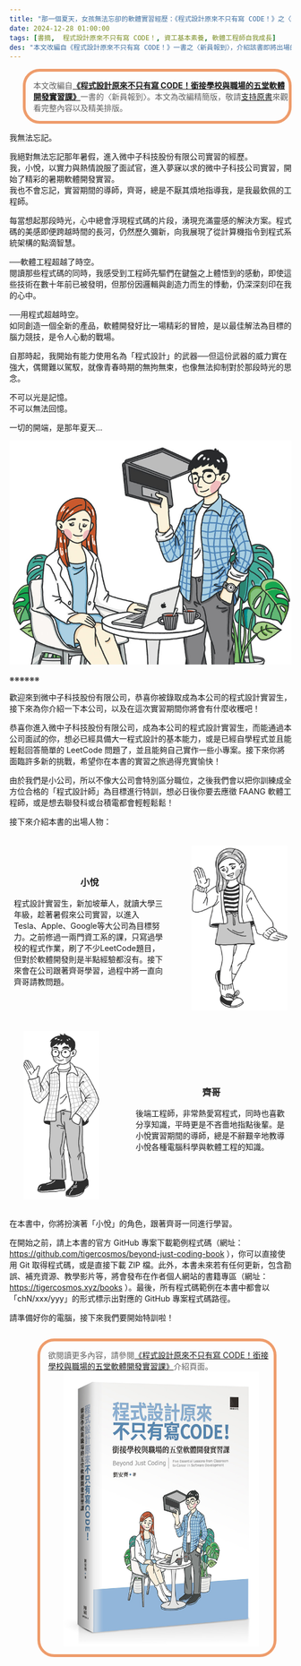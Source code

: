 ```yaml
---
title: "那一個夏天，女孩無法忘卻的軟體實習經歷：《程式設計原來不只有寫 CODE！》之〈新員報到〉"
date: 2024-12-28 01:00:00
tags: [書摘,  程式設計原來不只有寫 CODE！, 資工基本素養, 軟體工程師自我成長]
des: "本文改編自《程式設計原來不只有寫 CODE！》一書之〈新員報到〉，介紹該書即將出場的人物，並介紹他們的背景故事。那一個夏天，小悅來到了微中子科技份有限公司，譜出她精彩的暑期實習。"
---
```


<blockquote style="border: 5px solid #ee9c6b;border-radius:30px;">

本文改編自[**《程式設計原來不只有寫 CODE！銜接學校與職場的五堂軟體開發實習課》**](/books/beyond-just-coding-book.html)一書的〈新員報到〉。本文為改編精簡版，敬請[支持原書](/books/beyond-just-coding-book.html)來觀看完整內容以及精美排版。

</blockquote>

我無法忘記。

我絕對無法忘記那年暑假，進入微中子科技股份有限公司實習的經歷。  
我，小悅，以實力與熱情說服了面試官，進入夢寐以求的微中子科技公司實習，開始了精彩的暑期軟體開發實習。  
我也不會忘記，實習期間的導師，齊哥，總是不厭其煩地指導我，是我最欽佩的工程師。  

每當想起那段時光，心中總會浮現程式碼的片段，湧現充滿靈感的解決方案。程式碼的美感即便跨越時間的長河，仍然歷久彌新，向我展現了從計算機指令到程式系統架構的點滴智慧。

──軟體工程超越了時空。  
閱讀那些程式碼的同時，我感受到工程師先驅們在鍵盤之上體悟到的感動，即使這些技術在數十年前已被發明，但那份因邏輯與創造力而生的悸動，仍深深刻印在我的心中。  

──用程式超越時空。  
如同創造一個全新的產品，軟體開發好比一場精彩的冒險，是以最佳解法為目標的腦力競技，是令人心動的戰場。  

自那時起，我開始有能力使用名為「程式設計」的武器──但這份武器的威力實在強大，偶爾難以駕馭，就像青春時期的無拘無束，也像無法抑制對於那段時光的思念。  

不可以光是記憶。  
不可以無法回憶。  

一切的開端，是那年夏天…

<img src="/img/newcomer-cover.jpg" alt="新員報到封面圖" >

※※※※※※

歡迎來到微中子科技股份有限公司，恭喜你被錄取成為本公司的程式設計實習生，接下來為你介紹一下本公司，以及在這次實習期間你將會有什麼收穫吧！

恭喜你進入微中子科技股份有限公司，成為本公司的程式設計實習生，而能通過本公司面試的你，想必已經具備大一程式設計的基本能力，或是已經自學程式並且能輕鬆回答簡單的 LeetCode 問題了，並且能夠自己實作一些小專案。接下來你將面臨許多新的挑戰，希望你在本書的實習之旅過得充實愉快！

由於我們是小公司，所以不像大公司會特別區分職位，之後我們會以把你訓練成全方位合格的「程式設計師」為目標進行特訓，想必日後你要去應徵 FAANG 軟體工程師，或是想去聯發科或台積電都會輕輕鬆鬆！

<style>
    .grid-container1 {
        display: grid;
        grid-template-columns: 60% 40%;
        gap: 1rem;
        justify-content: center; /* Centers horizontally */
        align-items: center; /* Centers vertically */
        text-align: center;
    }

    .grid-container2 {
        display: grid;
        grid-template-columns: 40% 60%;
        gap: 1rem;
        justify-content: center; /* Centers horizontally */
        align-items: center; /* Centers vertically */
        text-align: center;
        grid-template-areas: 
            "item1 item2"; /* Default desktop layout */
    }

    .grid-item {
        padding: 1rem;
    }

    .grid-item1 {
        grid-area: item1;
    }

    .grid-item2 {
        grid-area: item2;
    }

    .grid-item img {
        height: 300px;
        object-fit: contain; /* Ensure the image fits nicely */
    }

    /* Mobile layout: stack items in two rows */
    @media (max-width: 768px) {
        .grid-container1 {
            grid-template-columns: 1fr; /* Single column layout */
        }
        .grid-container2 {
            grid-template-columns: 1fr; /* Single column layout */
            grid-template-areas: 
                "item2"
                "item1"; /* Reordered layout */
        }
        .grid-item img {
            height: 50vh; /* Reset height for mobile */
        }
    }
</style>

接下來介紹本書的出場人物：
<div class="grid-container1">
    <div class="grid-item">
        <h3>小悅</h3>
        <p style="text-align: left;">
        程式設計實習生，新加坡華人，就讀大學三年級，趁著暑假來公司實習，以進入Tesla、Apple、Google等大公司為目標努力。之前修過一兩門資工系的課，只寫過學校的程式作業，刷了不少LeetCode題目，但對於軟體開發則是半點經驗都沒有。接下來會在公司跟著齊哥學習，過程中將一直向齊哥請教問題。
        </p>
    </div>
    <div class="grid-item">
        <img src="/img/yue-figure.png" alt="小悅圖像">
    </div>
</div>
<div class="grid-container2">
    <div class="grid-item grid-item1">
        <img src="/img/chi-figure.png" alt="齊哥圖像">
    </div>
    <div class="grid-item grid-item2">
        <h3>齊哥</h3>
        <p style="text-align: left;">
        後端工程師，非常熱愛寫程式，同時也喜歡分享知識，平時更是不吝嗇地指點後輩。是小悅實習期間的導師，總是不辭艱辛地教導小悅各種電腦科學與軟體工程的知識。
        </p>
    </div>
</div>



在本書中，你將扮演著「小悅」的角色，跟著齊哥一同進行學習。

在開始之前，請上本書的官方 GitHub 專案下載範例程式碼（網址： https://github.com/tigercosmos/beyond-just-coding-book ），你可以直接使用 Git 取得程式碼，或是直接下載 ZIP 檔。此外，本書未來若有任何更新，包含勘誤、補充資源、教學影片等，將會發布在作者個人網站的書籍專區（網址： https://tigercosmos.xyz/books ）。最後，所有程式碼範例在本書中都會以「chN/xxx/yyy」的形式標示出對應的 GitHub 專案程式碼路徑。

請準備好你的電腦，接下來我們要開始特訓啦！

<div style="display: flex;justify-content: center;align-items: center;">
<blockquote style="border: 5px solid #ee9c6b;border-radius:30px; width:80%;">

欲閱讀更多內容，請參閱[《程式設計原來不只有寫 CODE！銜接學校與職場的五堂軟體開發實習課》](/books/beyond-just-coding-book.html)介紹頁面。
<a href="/books/beyond-just-coding-book.html" style="display: flex;justify-content: center;align-items: center;"><img src="https://raw.githubusercontent.com/tigercosmos/beyond-just-coding-book/refs/heads/master/book_picture.jpg" width="100%" alt="「程式設計原來不只有寫 CODE！銜接學校與職場的五堂軟體開發實習課」書籍封面" style="max-width:350px"></a>

</blockquote>
</div>
